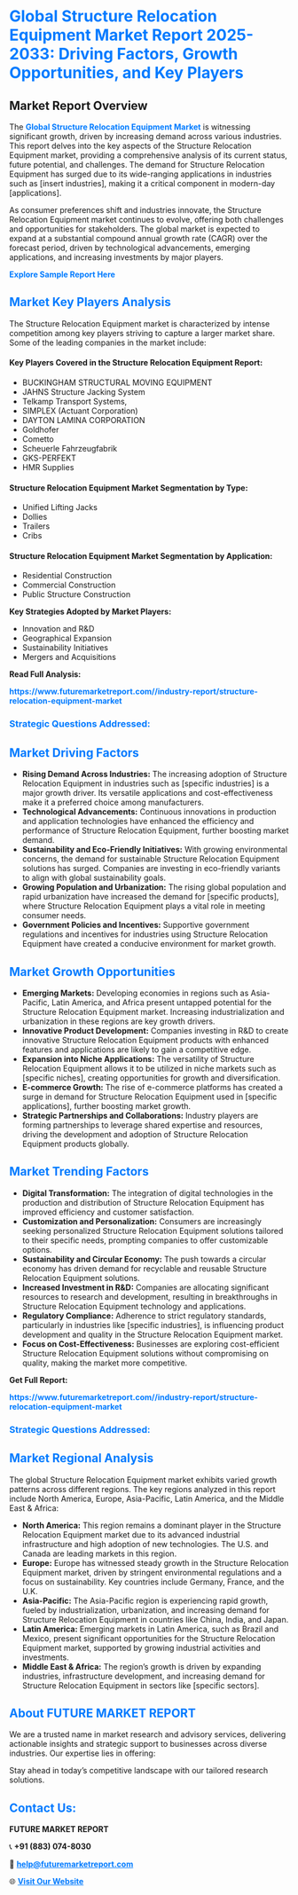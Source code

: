 <h1 style="color: #007BFF;">Global Structure Relocation Equipment Market Report 2025-2033: Driving Factors, Growth Opportunities, and Key Players</h1>

<section id="overview">
<h2>Market Report Overview</h2>
<p>The <a href="https://www.futuremarketreport.com//industry-report/structure-relocation-equipment-market" style="color: #007BFF; text-decoration: none;"><strong>Global Structure Relocation Equipment Market</strong></a> is witnessing significant growth, driven by increasing demand across various industries. This report delves into the key aspects of the Structure Relocation Equipment market, providing a comprehensive analysis of its current status, future potential, and challenges. The demand for Structure Relocation Equipment has surged due to its wide-ranging applications in industries such as [insert industries], making it a critical component in modern-day [applications].</p>
<p>As consumer preferences shift and industries innovate, the Structure Relocation Equipment market continues to evolve, offering both challenges and opportunities for stakeholders. The global market is expected to expand at a substantial compound annual growth rate (CAGR) over the forecast period, driven by technological advancements, emerging applications, and increasing investments by major players.</p>
</section>

<section id="overview">
<p><a href="https://www.futuremarketreport.com//request-sample/reportId=91658" style="color: #007BFF; text-decoration: none;"><strong>Explore Sample Report Here</strong></a></p>
</section>

<section id="key-players">
<h2 style="color: #007BFF;">Market Key Players Analysis</h2>
<p>The Structure Relocation Equipment market is characterized by intense competition among key players striving to capture a larger market share. Some of the leading companies in the market include:</p>
<h4>Key Players Covered in the Structure Relocation Equipment Report:</h4>
<ul><li>BUCKINGHAM STRUCTURAL MOVING EQUIPMENT</li><li>JAHNS Structure Jacking System</li><li>Telkamp Transport Systems,</li><li>SIMPLEX (Actuant Corporation)</li><li>DAYTON LAMINA CORPORATION</li><li>Goldhofer</li><li>Cometto</li><li>Scheuerle Fahrzeugfabrik</li><li>GKS-PERFEKT</li><li>HMR Supplies</li></ul>
<h4>Structure Relocation Equipment Market Segmentation by Type:</h4>
<ul><li>Unified Lifting Jacks</li><li>Dollies</li><li>Trailers</li><li>Cribs</li></ul>

<h4>Structure Relocation Equipment Market Segmentation by Application:</h4>
<ul><li>Residential Construction</li><li>Commercial Construction</li><li>Public Structure Construction</li></ul>
<p><strong>Key Strategies Adopted by Market Players:</strong></p>
<ul>
<li>Innovation and R&D</li>
<li>Geographical Expansion</li>
<li>Sustainability Initiatives</li>
<li>Mergers and Acquisitions</li>
</ul>
</section>

<section>
<p><strong>Read Full Analysis: </strong></p><a href="https://www.futuremarketreport.com//industry-report/structure-relocation-equipment-market" style="color: #007BFF; text-decoration: none;"><strong>https://www.futuremarketreport.com//industry-report/structure-relocation-equipment-market</strong></a>
<h3 style="color: #007BFF;">Strategic Questions Addressed:</h3>
</section>

<section id="driving-factors">
<h2 style="color: #007BFF;">Market Driving Factors</h2>
<ul>
<li><strong>Rising Demand Across Industries:</strong> The increasing adoption of Structure Relocation Equipment in industries such as [specific industries] is a major growth driver. Its versatile applications and cost-effectiveness make it a preferred choice among manufacturers.</li>
<li><strong>Technological Advancements:</strong> Continuous innovations in production and application technologies have enhanced the efficiency and performance of Structure Relocation Equipment, further boosting market demand.</li>
<li><strong>Sustainability and Eco-Friendly Initiatives:</strong> With growing environmental concerns, the demand for sustainable Structure Relocation Equipment solutions has surged. Companies are investing in eco-friendly variants to align with global sustainability goals.</li>
<li><strong>Growing Population and Urbanization:</strong> The rising global population and rapid urbanization have increased the demand for [specific products], where Structure Relocation Equipment plays a vital role in meeting consumer needs.</li>
<li><strong>Government Policies and Incentives:</strong> Supportive government regulations and incentives for industries using Structure Relocation Equipment have created a conducive environment for market growth.</li>
</ul>
</section>

<section id="growth-opportunities">
<h2 style="color: #007BFF;">Market Growth Opportunities</h2>
<ul>
<li><strong>Emerging Markets:</strong> Developing economies in regions such as Asia-Pacific, Latin America, and Africa present untapped potential for the Structure Relocation Equipment market. Increasing industrialization and urbanization in these regions are key growth drivers.</li>
<li><strong>Innovative Product Development:</strong> Companies investing in R&D to create innovative Structure Relocation Equipment products with enhanced features and applications are likely to gain a competitive edge.</li>
<li><strong>Expansion into Niche Applications:</strong> The versatility of Structure Relocation Equipment allows it to be utilized in niche markets such as [specific niches], creating opportunities for growth and diversification.</li>
<li><strong>E-commerce Growth:</strong> The rise of e-commerce platforms has created a surge in demand for Structure Relocation Equipment used in [specific applications], further boosting market growth.</li>
<li><strong>Strategic Partnerships and Collaborations:</strong> Industry players are forming partnerships to leverage shared expertise and resources, driving the development and adoption of Structure Relocation Equipment products globally.</li>
</ul>
</section>

<section id="trending-factors">
<h2 style="color: #007BFF;">Market Trending Factors</h2>
<ul>
<li><strong>Digital Transformation:</strong> The integration of digital technologies in the production and distribution of Structure Relocation Equipment has improved efficiency and customer satisfaction.</li>
<li><strong>Customization and Personalization:</strong> Consumers are increasingly seeking personalized Structure Relocation Equipment solutions tailored to their specific needs, prompting companies to offer customizable options.</li>
<li><strong>Sustainability and Circular Economy:</strong> The push towards a circular economy has driven demand for recyclable and reusable Structure Relocation Equipment solutions.</li>
<li><strong>Increased Investment in R&D:</strong> Companies are allocating significant resources to research and development, resulting in breakthroughs in Structure Relocation Equipment technology and applications.</li>
<li><strong>Regulatory Compliance:</strong> Adherence to strict regulatory standards, particularly in industries like [specific industries], is influencing product development and quality in the Structure Relocation Equipment market.</li>
<li><strong>Focus on Cost-Effectiveness:</strong> Businesses are exploring cost-efficient Structure Relocation Equipment solutions without compromising on quality, making the market more competitive.</li>
</ul>
</section>

<section>
<p><strong>Get Full Report: </strong></p><a href="https://www.futuremarketreport.com//industry-report/structure-relocation-equipment-market" style="color: #007BFF; text-decoration: none;"><strong>https://www.futuremarketreport.com//industry-report/structure-relocation-equipment-market</strong></a>
<h3 style="color: #007BFF;">Strategic Questions Addressed:</h3>
</section>


<section id="regional-analysis">
<h2 style="color: #007BFF;">Market Regional Analysis</h2>
<p>The global Structure Relocation Equipment market exhibits varied growth patterns across different regions. The key regions analyzed in this report include North America, Europe, Asia-Pacific, Latin America, and the Middle East & Africa:</p>
<ul>
<li><strong>North America:</strong> This region remains a dominant player in the Structure Relocation Equipment market due to its advanced industrial infrastructure and high adoption of new technologies. The U.S. and Canada are leading markets in this region.</li>
<li><strong>Europe:</strong> Europe has witnessed steady growth in the Structure Relocation Equipment market, driven by stringent environmental regulations and a focus on sustainability. Key countries include Germany, France, and the U.K.</li>
<li><strong>Asia-Pacific:</strong> The Asia-Pacific region is experiencing rapid growth, fueled by industrialization, urbanization, and increasing demand for Structure Relocation Equipment in countries like China, India, and Japan.</li>
<li><strong>Latin America:</strong> Emerging markets in Latin America, such as Brazil and Mexico, present significant opportunities for the Structure Relocation Equipment market, supported by growing industrial activities and investments.</li>
<li><strong>Middle East & Africa:</strong> The region’s growth is driven by expanding industries, infrastructure development, and increasing demand for Structure Relocation Equipment in sectors like [specific sectors].</li>
</ul>
</section>

<footer>
<h2 style="color: #007BFF;">About FUTURE MARKET REPORT</h2>
<p>We are a trusted name in market research and advisory services, delivering actionable insights and strategic support to businesses across diverse industries. Our expertise lies in offering:</p>

<p>Stay ahead in today’s competitive landscape with our tailored research solutions.</p>

<h2 style="color: #007BFF;">Contact Us:</h2>
<p><strong>FUTURE MARKET REPORT</strong></p>
<p>📞 <strong>+91 (883) 074-8030</strong></p>
<p>📧 <strong><a href="mailto:help@futuremarketreport.com" style="color: #007BFF;">help@futuremarketreport.com</a></strong></p>
<p>🌐 <strong><a href="https://www.futuremarketreport.com/" style="color: #007BFF;">Visit Our Website</a></strong></p>
</footer>
